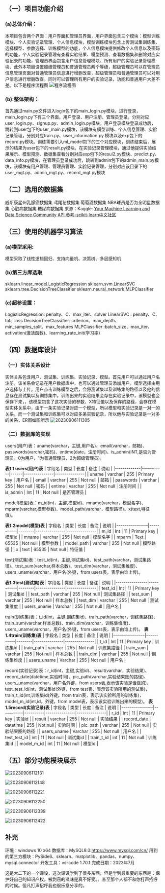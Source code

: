 ## （一）项目功能介绍
### (a)总体介绍：

本项目包含两个界面：用户界面和管理员界面，用户界面包含三个模块：模型训练模块、个人实验记录管理、个人信息模块，模型训练模块包含上传测试集训练集、选择模型、参数选择、训练模型的功能，个人信息模块提供修改个人信息以及密码的功能，个人实验记录管理有查看实验结果、模型预测、查看数据集和删除对应实验记录的功能，管理员界面包含用户信息管理模块、所有用户的实验记录管理模块、此外本项目设置超级管理员和普通管理员两个等级，超级管理员可以在管理员信息管理页面对普通管理员信息进行增删改查，超级管理员和普通管理员可以对用户信息进行增删改查，同时可以管理所有用户的实验记录，功能和普通用户大差不差。以下是程序流程图
![程序流程图](https://img.xlonglong.cn/img/程序流程图.png)

### (b):整体架构：

首先通过main.py文件进入login包下的main_login.py模块，进行登录，main_login.py下有三个界面，用户登录、用户注册、管理员登录。分别对应user_login.py、signup.py、admin_login.py模块，用户登录模块登录成功后，跳转到user包下的user_main.py模块，该模块有模型训练、个人信息管理、实验记录管理，分别对应train.py、user_information.py 模块以及exp包下的record.py模块。训练需要引入ml_model包下的三个对应模块，训练结束后，展示的结果为user包下的result.py模块。在实验记录管理模块，通过他提供实验结果展示、模型预测、数据集查看分别对应exp包下的resul2.py模块、predict.py、data_info.py模块，在管理员登录成功后，跳转到admin包下的admin_main.py模块，该模块有用户管理、管理员管理、实验记录管理，分别对应该目录下的user_mgt.py、admin_mgt.py、record_mgt.py模块

## （二）选用的数据集
威斯康星州乳腺癌数据集
鸢尾花数据集
葡萄酒数据集
NBA球员是否为全明星数据集
心脏病数据集
糖尿病数据集
来源：Kaggle: [Your Machine Learning and Data Science Community](https://www.kaggle.com/)
[API 参考-scikit-learn中文社区](https://scikit-learn.org.cn/lists/3.html#sklearn.datasets%EF%BC%9A%E6%95%B0%E6%8D%AE%E9%9B%86)

## （三）使用的机器学习算法
### (a)模型采用:
模型采取了线性逻辑回归、支持向量机、决策树、多层感知机
### (b)第三方库选取
sklearn.linear_model.LogisticRegression
sklearn.svm.LinearSVC 
sklearn.tree.DecisionTreeClassifier
sklearn.neural_network.MLPClassifier
### (c)超参设置：
LogisticRegression:  penalty、C、max_iter、solver
LinearSVC      :  penalty、C、tol、loss
DecisionTreeClassifier: criterion、max_depth、min_samples_split、max_features
MLPClassifier   :batch_size、max_iter、activation(激活函数)、learning_rate_init(学习率)

## （四）数据库设计

### （一）实体关系设计

实体关系包含用户、测试集、训练集、实验记录、模型。首先用户可以通过用户名注册，该关系会记录在用户数据库中，也可以通过管理员添加用户，模型选择由用户选择与上传，用户点击训练模型之后，会将测试集以及训练集的路径以及他的信息存在测试集以及训练集中，训练出来的实验结果会存在实验记录中，该模型也会保存下来，，该模型包含了这次实验的参数、X特征值以及保存的路径，会存在模型实体关系中，由于一条实验记录对应一个模型，所以模型和实验记录是一对一的关系，而一个测试集和训练集可以对应多条实验记录，所以他与实验记录是一对多的关系，ER图如图所示
![20230906111305](https://img.xlonglong.cn/img/20230906111305.png)

### （二）数据库的实现
users(用户)表：uname(varchar，主键,用户名)、email(varchar，邮箱)、passwords(varchar,密码)、entime(date，注册时间)、is_admin(INT,是否为管理员，0为用户，1为普通管理员，2为超级管理员)。

**表1.1 users(用户)表**
| 字段名      | 类型      | 长度 | 备注          | 说明          |
|-------------|-----------|------|---------------|---------------|
| uname       | varchar   | 255  | Primary key   | 用户名        |
| email       | varchar   | 255  | Not null      | 邮箱          |
| passwords   | varchar   | 255  | Not null      | 密码          |
| entime      | varchar   | 255  | Not null      | 注册时间      |
| is_admin    | Int       | 11   | Not null      | 是否管理员    |

model(模型)表：m_id(int，主键,模型id)、mname(varchar，模型名字)、mparm(varchar,模型参数)、model_path(varchar，模型路径)、x(text,特征值)。

**表1.2model(模型)表**
| 字段名         | 类型      | 长度   | 备注          | 说明          |
|----------------|-----------|--------|---------------|---------------|
| m_id           | Int       | 11     | Primary key   | 模型id        |
| mname          | varchar   | 255    | Not null      | 模型名字      |
| mparm          | Text      | 65535  | Not null      | 模型参数      |
| model_path     | varchar   | 255    | Not null      | 模型路径      |
| x              | text      | 65535  | Not null      | 特征值        |

test(测试集)表：test_id(int，主键,测试集id)、test_path(varchar，测试集路径)、test_sum(varchar,样本总数)、test_dim(varchar，测试集维度)、users_uname(varchar，用户名(外键，from users表，表示由谁上传)。

**表1.3test(测试集)表**
| 字段名         | 类型      | 长度   | 备注          | 说明          |
|----------------|-----------|--------|---------------|---------------|
| test_id        | Int       | 11     | Primary key   | 测试集id      |
| test_path      | varchar   | 255    | Not null      | 测试集路径    |
| test_sum       | varchar   | 255    | Not null      | 样本总数      |
| test_dim       | varchar   | 255    | Not null      | 测试集维度    |
| users_uname    | Varchar   | 255    | Not null      | 用户名        |


train(训练集)表：t_id(int，主键,训练集id)、train_path(varchar，训练集路径)、train_sum(varchar,样本总数)、train_dim(varchar，训练集维度)、users_uname(varchar，用户名(外键，from users表，表示由谁上传)。
**表1.4train(训练集)表**
| 字段名         | 类型      | 长度   | 备注          | 说明          |
|----------------|-----------|--------|---------------|---------------|
| t_id           | Int       | 11     | Primary key   | 训练集id      |
| train_path     | varchar   | 255    | Not null      | 训练集路径    |
| train_sum      | varchar   | 255    | Not null      | 样本总数      |
| train_dim      | varchar   | 255    | Not null      | 训练集维度    |
| users_uname    | Varchar   | 255    | Not null      | 用户名        |




record(实验记录)表：r_id(int，主键,实验id)、result(varchar，实验结果)、record_date(datetime,实验时间)、pic_path(varchar,实验结果图的路径)、users_uname(varchar，用户名外键，from users表,表示该实验是谁做的)、test_test_id(int，测试集id(外键，from test表，表示该实验所用的测试集)，train_t_id(int,训练集id(外键，from train表，表示该实验所用的训练集)，model_m_id(int,id，外键，from model表，表示该实验训练出来的模型)。
**表1.5record(实验记录)表**
| 字段名         | 类型      | 长度     | 备注          | 说明          |
|----------------|-----------|----------|---------------|---------------|
| r_id           | Int       | 11       | Primary key   | 实验id        |
| result         | varchar   | 255      | Not null      | 实验结果      |
| record_date    | datetime  | 255      | Not null      | 实验时间      |
| pic_path       | varchar   | 255      | Not null      | 实验结果图的路径 |
| users_uname    | Varchar   | 255      | Not null      | 用户名        |
| test_test_id   | int       | 11       | Not null      | 测试集id      |
| train_t_id     | int       | 11       | Not null      | 训练集id      |
| model_m_id     | int       | 11       | Not null      | 模型id        |


## （五）部分功能模块展示
![20230906112131](https://img.xlonglong.cn/img/20230906112131.png)

![20230906112148](https://img.xlonglong.cn/img/20230906112148.png)


![20230906112221](https://img.xlonglong.cn/img/20230906112221.png)

![20230906112250](https://img.xlonglong.cn/img/20230906112250.png)

![20230906112339](https://img.xlonglong.cn/img/20230906112339.png)

![20230906112422](https://img.xlonglong.cn/img/20230906112422.png)

## 补充

环境：windows 10 x64 
数据库：MySQL8.0:https://www.mysql.com/cn/
用到的第三方模块：PySide6、sklearn、matplotlib、pandas、numpy、mysql.connector
开发工具：vs-code 1.70.1 
完成日期：2023年7月

这是大二下的一个课设，这次课设学到了很多东西，但是学到最重要的东西是：保护好自己的知识产权。被剽窃的滋味是真不好受。。甚至那个人都不和你打声招呼的时候。但凡打声招呼我也很乐意分享的。

